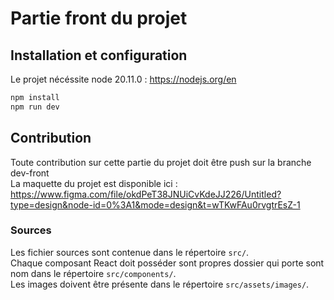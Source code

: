 # Partie front du projet  
## Installation et configuration
Le projet nécéssite node 20.11.0 : https://nodejs.org/en  
```bash
npm install 
npm run dev
```
## Contribution  
Toute contribution sur cette partie du projet doit être push sur la branche dev-front  
La maquette du projet est disponible ici : https://www.figma.com/file/okdPeT38JNUiCvKdeJJ226/Untitled?type=design&node-id=0%3A1&mode=design&t=wTKwFAu0rvgtrEsZ-1  

### Sources  
Les fichier sources sont contenue dans le répertoire ``src/``.  
Chaque composant React doit posséder sont propres dossier qui porte sont nom dans le répertoire ``src/components/``.  
Les images doivent être présente dans le répertoire ``src/assets/images/``.  
